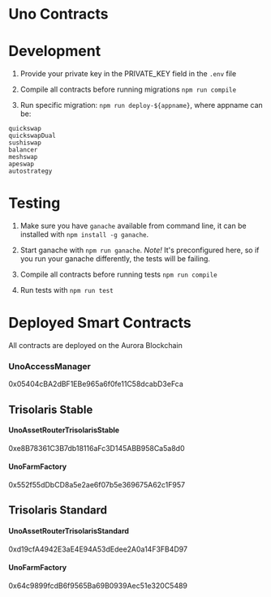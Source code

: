 # Uno Contracts

# Development

1. Provide your private key in the PRIVATE_KEY field in the `.env` file

2. Compile all contracts before running migrations `npm run compile`

3. Run specific migration: `npm run deploy-${appname}`, where appname can be:
```
quickswap
quickswapDual
sushiswap
balancer
meshswap
apeswap
autostrategy
```

# Testing

1. Make sure you have `ganache` available from command line, it can be installed with `npm install -g ganache`.

2. Start ganache with `npm run ganache`. *Note!* It's preconfigured here, so if you run your ganache differently, the tests will be failing.

3. Compile all contracts before running tests `npm run compile`

4. Run tests with `npm run test`

# Deployed Smart Contracts

All contracts are deployed on the Aurora Blockchain

### UnoAccessManager

0x05404cBA2dBF1EBe965a6f0fe11C58dcabD3eFca

## Trisolaris Stable

#### UnoAssetRouterTrisolarisStable

0xe8B78361C3B7db18116aFc3D145ABB958Ca5a8d0

#### UnoFarmFactory

0x552f55dDbCD8a5e2ae6f07b5e369675A62c1F957

## Trisolaris Standard

#### UnoAssetRouterTrisolarisStandard

0xd19cfA4942E3aE4E94A53dEdee2A0a14F3FB4D97

#### UnoFarmFactory

0x64c9899fcdB6f9565Ba69B0939Aec51e320C5489